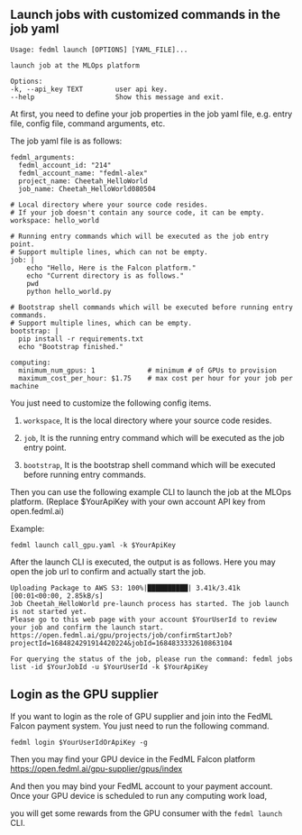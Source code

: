 
## Launch jobs with customized commands in the job yaml
```
Usage: fedml launch [OPTIONS] [YAML_FILE]...

launch job at the MLOps platform

Options:
-k, --api_key TEXT        user api key.
--help                    Show this message and exit.
```
At first, you need to define your job properties in the job yaml file, e.g. entry file, config file, command arguments, etc.

The job yaml file is as follows:
```
fedml_arguments:
  fedml_account_id: "214"
  fedml_account_name: "fedml-alex"
  project_name: Cheetah_HelloWorld
  job_name: Cheetah_HelloWorld080504

# Local directory where your source code resides.
# If your job doesn't contain any source code, it can be empty.
workspace: hello_world

# Running entry commands which will be executed as the job entry point.
# Support multiple lines, which can not be empty.
job: | 
    echo "Hello, Here is the Falcon platform."
    echo "Current directory is as follows."
    pwd
    python hello_world.py

# Bootstrap shell commands which will be executed before running entry commands.
# Support multiple lines, which can be empty.
bootstrap: |
  pip install -r requirements.txt
  echo "Bootstrap finished."

computing:
  minimum_num_gpus: 1             # minimum # of GPUs to provision
  maximum_cost_per_hour: $1.75    # max cost per hour for your job per machine
```

You just need to customize the following config items. 

1. `workspace`, It is the local directory where your source code resides.

2. `job`,  It is the running entry command which will be executed as the job entry point.

3. `bootstrap`, It is the bootstrap shell command which will be executed before running entry commands.

Then you can use the following example CLI to launch the job at the MLOps platform.
(Replace $YourApiKey with your own account API key from open.fedml.ai)

Example:
```
fedml launch call_gpu.yaml -k $YourApiKey
```

After the launch CLI is executed, the output is as follows. Here you may open the job url to confirm and actually start the job.
```
Uploading Package to AWS S3: 100%|██████████| 3.41k/3.41k [00:01<00:00, 2.85kB/s]
Job Cheetah_HelloWorld pre-launch process has started. The job launch is not started yet.
Please go to this web page with your account $YourUserId to review your job and confirm the launch start.
https://open.fedml.ai/gpu/projects/job/confirmStartJob?projectId=1684824291914420224&jobId=1684833332610863104

For querying the status of the job, please run the command: fedml jobs list -id $YourJobId -u $YourUserId -k $YourApiKey
```

## Login as the GPU supplier
If you want to login as the role of GPU supplier and join into the FedML Falcon payment system. You just need to run the following command.
```
fedml login $YourUserIdOrApiKey -g
```

Then you may find your GPU device in the FedML Falcon platform https://open.fedml.ai/gpu-supplier/gpus/index

And then you may bind your FedML account to your payment account. Once your GPU device is scheduled to run any computing work load, 

you will get some rewards from the GPU consumer with the `fedml launch` CLI.

